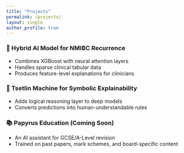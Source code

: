 ```yaml
---
title: "Projects"
permalink: /projects/
layout: single
author_profile: true
---
```


### 🧠 Hybrid AI Model for NMIBC Recurrence
- Combines XGBoost with neural attention layers
- Handles sparse clinical tabular data
- Produces feature-level explanations for clinicians

### 🧬 Tsetlin Machine for Symbolic Explainability
- Adds logical reasoning layer to deep models
- Converts predictions into human-understandable rules

### 📚 Papyrus Education (Coming Soon)
- An AI assistant for GCSE/A-Level revision
- Trained on past papers, mark schemes, and board-specific content